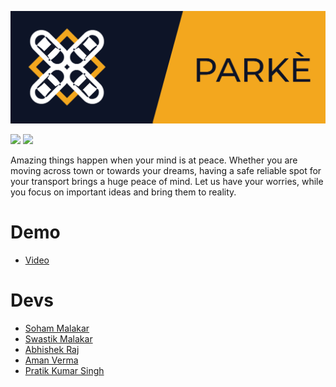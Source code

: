 <p align="center"><img src="https://github.com/park-e/cdn/blob/main/banner.png"></p>

<p>
<img src="https://img.shields.io/badge/finder-v0.1.2--alpha-101628">
<img src="https://img.shields.io/badge/partner-v0.0.1--alpha-f3a71d">
</p>

Amazing things happen when your mind is at peace. Whether you are moving across town or towards your dreams, having a safe reliable spot for your transport brings a huge peace of mind. Let us have your worries, while you focus on important ideas and bring them to reality.

# Demo

- [Video](https://www.youtube.com/playlist?list=PLCm0to8OPSsNMv7pgtQQ9lDRdk_lvJDWw)

# Devs

- [Soham Malakar](https://www.linkedin.com/in/malakar-soham/)
- [Swastik Malakar](https://www.linkedin.com/in/malakar-swastik)
- [Abhishek Raj](https://www.linkedin.com/in/abhishekraj272/) 
- [Aman Verma](https://www.linkedin.com/in/amanv8060)
- [Pratik Kumar Singh](https://www.linkedin.com/in/pksn)
